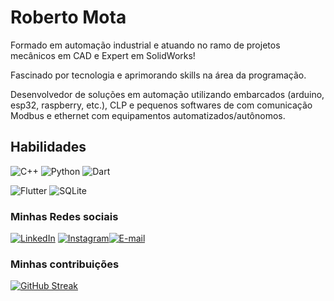 # Roberto Mota

Formado em automação industrial e atuando no ramo de projetos mecânicos em CAD e Expert em SolidWorks!

Fascinado por tecnologia e aprimorando skills na área da programação.

Desenvolvedor de soluções em automação utilizando embarcados (arduino, esp32, raspberry, etc.), CLP e pequenos softwares de com comunicação Modbus e ethernet com equipamentos automatizados/autônomos.

## Habilidades

![C++](https://img.shields.io/badge/C%2B%2B-00599C?style=for-the-badge&logo=c%2B%2B&logoColor=white) ![Python](https://img.shields.io/badge/python-3670A0?style=for-the-badge&logo=python&logoColor=ffdd54) ![Dart](https://img.shields.io/badge/Dart-0175C2?style=for-the-badge&logo=dart&logoColor=white)

![Flutter](https://img.shields.io/badge/Flutter-02569B?style=for-the-badge&logo=flutter&logoColor=white)	![SQLite](https://img.shields.io/badge/SQLite-000?style=for-the-badge&logo=sqlite&logoColor=07405E)	



### Minhas Redes sociais

[![LinkedIn](https://img.shields.io/badge/LinkedIn-0077B5?style=for-the-badge&logo=linkedin&logoColor=white)](https://www.linkedin.com/in/robertoo-mota/) [![Instagram](https://img.shields.io/badge/-Instagram-%23E4405F?style=for-the-badge&logo=instagram&logoColor=white)](https://www.instagram.com/robertoo.mota/)[![E-mail](https://img.shields.io/badge/-Email-000?style=for-the-badge&logo=microsoft-outlook&logoColor=007BFF)](mailto:robertomota.contato@gmail.com)



### Minhas contribuições

[![GitHub Streak](https://streak-stats.demolab.com?user=robertoomota&theme=dracula&hide_border=true&border_radius=10&date_format=%5BY%20%5DM%20j&mode=weekly&exclude_days=Sun%2CMon%2CTue%2CWed%2CThu%2CFri%2CSat&background=45%2C0B13C5%2C4D4D4D)](https://git.io/streak-stats)